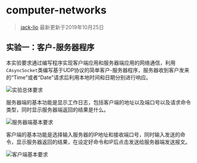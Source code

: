 # computer-networks
> [jack-lio](https://github.com/Jack-Lio) 最新更新于2019年10月25日

## 实验一：客户-服务器程序
本实验要求通过编写程序实现客户端应用和服务器端应用的网络通信，利用`CAsyncSocket`类编写基于UDP协议的简单客户-服务器程序，服务器收到客户发来的“Time”或者“Date”请求后利用本地时间和日期分别进行响应。

![实验总体要求](./figures/总体要求.png)

服务器端的基本功能是显示工作日志，包括客户端的地址以及端口号以及请求命令类型，同时显示服务器端返回的结果是什么。

![服务器端基本要求](./figures/服务器端基本要求.png)

客户端的基本功能是选择输入服务器的IP地址和接收端口号，同时输入发送的命令，显示服务器返回的结果，在设定好命令和IP后点击发送给服务器端发送报文。

![客户端基本要求](./figures/客户端基本要求.png)